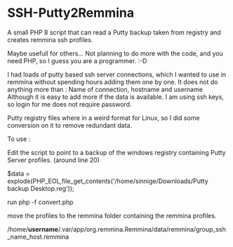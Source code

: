 # SSH-Putty2Remmina
A small PHP 8 script that can read a Putty backup taken from registry and creates remmina ssh profiles.

Maybe usefull for others...  Not planning to do more with the code, and you need PHP, so I guess you are a programmer. :-D

I had loads of putty based ssh server connections, which I wanted to use in remmina without spending hours adding them one by one.
It does not do anything more than : Name of connection, hostname and username
Although it is easy to add more if the data is available. I am using ssh keys, so login for me does not require password.

Putty registry files where in a weird format for Linux, so I did some conversion on it to remove redundant data.

To use : 

Edit the script to point to a backup of the windows registry containing Putty Server profiles.  (around line 20)

$data = explode(PHP_EOL,file_get_contents('/home/sinnige/Downloads/Putty backup Desktop.reg'));

run php -f convert.php

move the profiles to the remmina folder containing the remmina profiles.

/home/**username**/.var/app/org.remmina.Remmina/data/remmina/group_ssh_name_host.remmina
